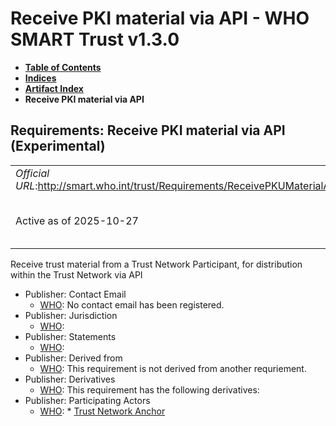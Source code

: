 # Receive PKI material via API - WHO SMART Trust v1.3.0

* [**Table of Contents**](toc.md)
* [**Indices**](indices.md)
* [**Artifact Index**](artifacts.md)
* **Receive PKI material via API**

## Requirements: Receive PKI material via API (Experimental) 

| | |
| :--- | :--- |
| *Official URL*:http://smart.who.int/trust/Requirements/ReceivePKUMaterialAPI | *Version*:1.3.0 |
| Active as of 2025-10-27 | *Computable Name*:Receive Public Keys via API |

 
Receive trust material from a Trust Network Participant, for distribution within the Trust Network via API 

* Publisher: Contact Email
  * [WHO](http://who.int): No contact email has been registered.
* Publisher: Jurisdiction
  * [WHO](http://who.int): 
* Publisher: Statements
  * [WHO](http://who.int): 
* Publisher: Derived from
  * [WHO](http://who.int): This requirement is not derived from another requriement.
* Publisher: Derivatives
  * [WHO](http://who.int): This requirement has the following derivatives:
* Publisher: Participating Actors
  * [WHO](http://who.int): * [Trust Network Anchor](ActorDefinition-TrustNetworkAnchor.md)


